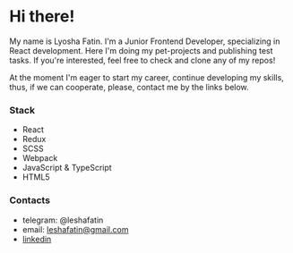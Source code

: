 # Hi there!
My name is Lyosha Fatin. I'm a Junior Frontend Developer, specializing in React development.
Here I'm doing my pet-projects and publishing test tasks. If you're interested, feel free to check and clone any of my repos! 

At the moment I'm eager to start my career, continue developing my skills, thus, if we can cooperate, please, contact me by the links below.

### Stack
- React
- Redux
- SCSS
- Webpack
- JavaScript & TypeScript 
- HTML5


### Contacts
- telegram: @leshafatin
- email: leshafatin@gmail.com
- [linkedin](https://www.linkedin.com/in/alexey-fatin-730953235/)
